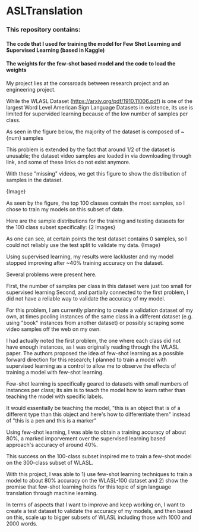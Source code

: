 # ASLTranslation


### This repository contains: 

#### The code that I used for training the model for Few Shot Learning and Supervised Learning (based in Kaggle)

#### The weights for the few-shot based model and the code to load the weights


My project lies at the corssroads between research project and an engineering project. 

While the WLASL Dataset (https://arxiv.org/pdf/1910.11006.pdf) is one of the largest Word Level American Sign Language Datasets in existence, its use is limited for supervided learning because of the low number of samples per class. 

As seen in the figure below, the majority of the dataset is composed of ~ {num} samples

This problem is extended by the fact that around 1/2 of the dataset is unusable; the dataset video samples are loaded in via downloading through link, and some of these links do not exist anymore.

With these "missing" videos, we get this figure to show the distribution of samples in the dataset.

{Image}


As seen by the figure, the top 100 classes contain the most samples, so I chose to train my models on this subset of data.


Here are the sample distributions for the training and testing datasets for the 100 class subset specifically: 
{2 Images}


As one can see, at certain points the test dataset contains 0 samples, so I could not reliably use the test split to validate my data.
{Image}


Using supervised learning, my results were lackluster and my model stopped improving after ~40% training accuracy on the dataset.

Several problems were present here. 

First, the number of samples per class in this dataset were just too small for supervised learning
Second, and partially connected to the first problem, I did not have a reliable way to validate the accuracy of my model. 

For this problem, I am currently planning to create a validation dataset of my own, at times pooling instances of the same class in a different dataset (e.g. using "book" instances from another dataset) or possibly scraping some video samples off the web on my own.

I had actually noted the first problem, the one where each class did not have enough instances, as I was originally reading through the WLASL paper. 
The authors proposed the idea of few-shot learning as a possible forward direction for this research; I planned to train a model with supervised learning as a control to allow me to observe the effects of training a model with few-shot learning. 

Few-shot learning is specifically geared to datasets with small numbers of instances per class; its aim is to teach the model how to learn rather than teaching the model with specific labels.

It would essentially be teaching the model, "this is an object that is of a different type than this object and here's how to differentiate them" instead of "this is a pen and this is a marker"

Using few-shot learning, I was able to obtain a training accuracy of about 80%, a marked imporvement over the supervised learning based approach's accuracy of around 40%.

This success on the 100-class subset inspired me to train a few-shot model on the 300-class subset of WLASL.


With this project, I was able to 1) use few-shot learning techniques to train a model to about 80% accuracy on the WLASL-100 dataset and 2) show the promise that few-shot learning holds for this topic of sign language translation through machine learning.

In terms of aspects that I want to improve and keep working on, I want to create a test dataset to validate the accuracy of my models, and then based on this, scale up to bigger subsets of WLASL including those with 1000 and 2000 words.



